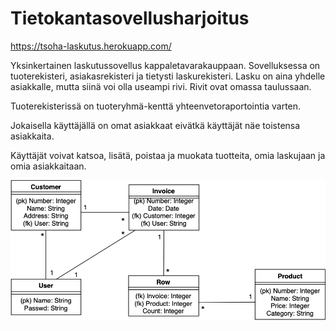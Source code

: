 # Tietokantasovellusharjoitus

<https://tsoha-laskutus.herokuapp.com/>

Yksinkertainen laskutussovellus kappaletavarakauppaan. Sovelluksessa on tuoterekisteri, asiakasrekisteri ja tietysti laskurekisteri. Lasku on aina yhdelle asiakkalle, mutta siinä voi olla useampi rivi. Rivit ovat omassa taulussaan.

Tuoterekisterissä on tuoteryhmä-kenttä yhteenvetoraportointia varten.

Jokaisella käyttäjällä on omat asiakkaat eivätkä käyttäjät näe toistensa asiakkaita.

Käyttäjät voivat katsoa, lisätä, poistaa ja muokata tuotteita, omia laskujaan ja omia asiakkaitaan.

![ER-kaavio](https://github.com/riihikallio/tsoha/blob/master/documentation/erd.png)
